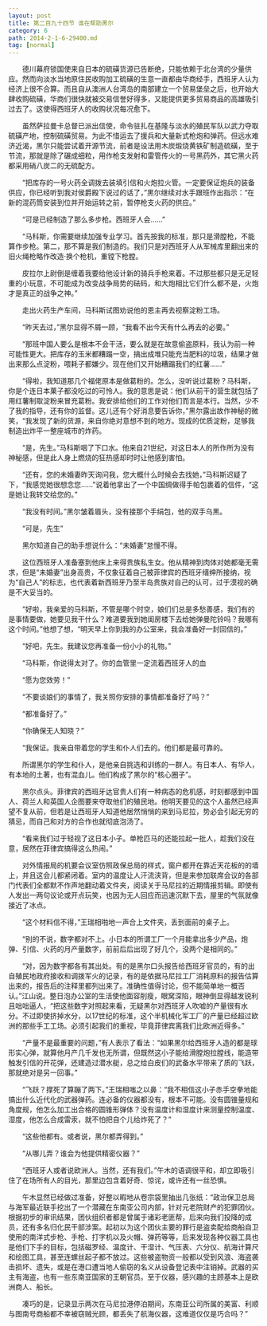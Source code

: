 ```yaml
---
layout: post
title: 第二百九十四节 谁在帮助黑尔
category: 6
path: 2014-2-1-6-29400.md
tag: [normal]
---
```


　　德川幕府锁国使来自日本的硫磺货源已告断绝，只能依赖于北台湾的少量供应。然而向淡水当地原住民收购加工硫磺的生意一直都由华商经手，西班牙人认为经济上很不合算。而且自从澳洲人台湾岛的南部建立一个贸易堡垒之后，也开始大肆收购硫磺，华商们很快就被交易信誉好得多，又能提供更多贸易商品的高雄吸引过去了。这使得西班牙人的收购状况每况愈下。

　　虽然萨拉曼卡总督已派出信使，命令驻扎在基隆与淡水的殖民军队以武力夺取硫磺产地，控制硫磺贸易。为此不惜运去了援兵和大量新式枪炮和弹药。但远水难济近渴，黑尔只能尝试着开源节流，前者是设法用木炭煅烧黄铁矿制造硫磺，至于节流，那就是除了碾成细粒，用作枪支发射和雷管传火的一号黑药外，其它黑火药都采用硝八炭二的无硫配方。

　　“把库存的一号火药全调拨去装填引信和火炮拉火管。一定要保证炮兵的装备供应，你已经听到我对侯爵殿下说过的话了，”黑尔继续对水手跟班作出指示：“在新的混药筒安装到位并开始运转之前，暂停枪支火药的供应。”

　　“可是已经制造了那么多步枪。西班牙人会……”

　　“马科斯，你需要继续加强专业学习。首先按我的标准，那只是滑膛枪，不能算作步枪。第二，那不算是我们制造的。我们只是对西班牙人从军械库里翻出来的旧火绳枪略作改造·换个枪机，重镗下枪膛。

　　皮拉尔上尉倒是缠着我要给他设计新的骑兵手枪来着。不过那些都只是无足轻重的小玩意，不可能成为改变战争局势的砝码，和大炮相比它们什么都不是，火炮才是真正的战争之神。”

　　走出火药生产车间，马科斯试图劝说他的恩主再去视察淀粉工场。

　　“昨天去过，”黑尔显得不屑一顾，“我看不出今天有什么再去的必要。”

　　“那班中国人要么是根本不会干活，要么就是在故意偷盗原料，我认为前一种可能性更大。把库存的玉米都糟蹋一空，搞出成堆只能充当肥料的垃圾，结果才做出来那么点淀粉，喂耗子都嫌少。现在他们又开始糟蹋我们的红薯……”

　　“得啦，我知道那几个福佬原本是做葛粉的。怎么，没听说过葛粉？马科斯，你是个连日本菓子都没吃过的可怜人。我的意思是说：他们从前干的营生就包括了用红薯制取淀粉来冒充葛粉。我安排给他们的工作对他们而言是本行。当然，少不了我的指导，还有你的监督。这儿还有个好消息要告诉你，”黑尔露出故作神秘的微笑，“我发现了新的货源，来自你绝对意想不到的地方。现成的优质淀粉，足够我制造出炸平一整座城市的炸药。

　　“是，先生。”马科斯咽了下口水。他来自21世纪，对这日本人的所作所为没有神秘感，但是此人身上燃烧的狂热感却时时让他感到害怕。

　　“还有，您的未婚妻昨天询问我，您大概什么时候会去找她，”马科斯迟疑了下，“我感觉她很想念您……”说着他拿出了一个中国绸做得手帕包裹着的信件，“这是她让我转交给您的。”

　　“我没有时间。”黑尔皱着眉头，没有接那个手绢包，他的双手乌黑。

　　“可是，先生”

　　黑尔知道自己的助手想说什么：“未婚妻”怠慢不得。

　　这位西班牙人准备塞到他床上来得贵族私生女。他从精神到肉体对她都毫无需求，但是“未婚妻”出身高贵，不仅象征着自己被菲律宾的西班牙缙绅所接纳，视为“自己人”的标志，也代表着新西班牙乃至半岛贵族对自己的认可，过于漠视的确是不大妥当的。

　　“好啦，我亲爱的马科斯，不管是哪个时空，娘们们总是多愁善感，我们有的是事情要做，她要见我干什么？难道要我到她闺房楼下去给她弹曼陀铃吗？我哪有这个时间。”他想了想，“明天早上你到我的办公室来，我会准备好一封回信的。”

　　“好吧，先生。我建议您再准备一份小小的礼物。”

　　“马科斯，你说得太对了。你的血管里一定流着西班牙人的血

　　“愿为您效劳！”

　　“不要谈娘们的事情了，我关照你安排的事情都准备好了吗？”

　　“都准备好了。”

　　“你确保无人知晓？”

　　“我保证。我亲自带着您的学生和仆人们去的。他们都是最可靠的。

　　所谓黑尔的学生和仆人，是他亲自挑选和训练的一群人。有日本人、有华人，有本地的土著，也有混血儿。他们构成了黑尔的“核心圈子”。

　　黑尔点头。菲律宾的西班牙达官贵人们有一种病态的危机感，时刻都感到中国人、荷兰人和英国人企图要来夺取他们的殖民地。他明天要见的这个人虽然已经声望不复从前，但若是让西班牙人知道他居然悄悄的来到马尼拉，势必会引起无穷的猜忌，而自己和对方的合作也就彻底泡汤了。

　　“看来我们过于轻视了这日本小子。单枪匹马的还能拉起一批人，趁我们没在意，居然在菲律宾搞得这么热闹。”

　　对外情报局的机要会议室仿照政保总局的样式，窗户都开在靠近天花板的的墙上，并且这会儿都紧闭着。室内的温度让人汗流浃背，但是来参加联席会议的各部门代表们全都默不作声地翻动着文件夹，阅读关于马尼拉的近期情报剪辑。即使有人发出一两句议论或开点玩笑，也因为无人回应而迅速沉默下去，屋里的气氛就像接近了冰点。

　　“这个材料信不得，”王瑞相啪地一声合上文件夹，丢到面前的桌子上。

　　“别的不说，数字都对不上。小日本的所谓工厂一个月能拿出多少产品，炮弹、引信、火药的月产量数字，前前后后出现了好几个，没两个是相同的。”

　　“对，因为数字都各有其出处。有的是黑尔口头报告给西班牙官员的，有的出自殖民地政府接收和调拨军火的记录，有的是依据马尼拉工厂消耗原料的报告估算出来的，报告后的注释里都列出来了。准确性值得讨论，但不能简单地一概否认。”江山说。整日泡办公室的生活使他面容削瘦，眼窝深陷，眼神倒显得越发锐利且咄咄逼人，“把这些数字对照起来看，无疑黑尔对西班牙人吹嘘的产量很有水分。不过即使挤掉水分，以17世纪的标准，这个半机械化军工厂的产量已经超过欧洲的那些手工工场。必须引起我们的重视，毕竟菲律宾离我们比欧洲近得多。”

　　“产量不是最重要的问题，”有人表示了看法：“如果黑尔给西班牙人造的都是球形实心弹，就算他月产几千发也无所谓，但既然这小子能给滑膛炮拉膛线，能造带触发引信的开花弹，还建造过潜水艇，总之给白皮们的武备水平带来了质的飞跃，那就绝对是另一回事。”

　　“飞跃？撑死了算蹦了两下。”王瑞相嗤之以鼻：“我不相信这小子赤手空拳地能搞出什么近代化的武器弹药。连必备的仪器都没有，根本不可能。没有圆锥量规和角度规，他怎么加工出合格的圆锥形弹体？没有温度计和湿度计来测量控制温度、湿度，他怎么合成雷汞，就不怕把自个儿给炸死了？”

　　“这些他都有。或者说，黑尔都弄得到。”

　　“从哪儿弄？谁会为他提供精密仪器？”

　　“西班牙人或者说欧洲人。当然，还有我们。”午木的语调很平和，却立即吸引住了在场所有人的目光，那里边包含着好奇、惊诧，或许还有一丝恐惧。

　　午木显然已经做过准备，好整以暇地从卷宗袋里抽出几张纸：“政治保卫总局与海军最近联手挖出了一个潜藏在东南亚公司内部，针对元老院财产的犯罪团伙。根据初步的审讯结果，团伙组织者都是曾属于诸彩老匪帮，后来向我们投降的成员，还有多名归化民干部涉案。起初以为这个团伙主要的罪行是盗卖配给商船自卫使用的南洋式步枪、手枪、打字机以及火帽、弹药等等，后来发现各种仪器工具也是他们下手的目标，包括磁罗经、温度计、干湿计、气压表、六分仪、航海计算尺和绘图工具，甚至连螺丝起子都不放过。这些被盗物资一般都以受到风浪、海盗袭击损坏、遗失，或是在港口遭当地人偷窃的名义从设备登记表中注销掉。武器的买主有海盗，也有一些东南亚国家的王朝官员。至于仪器，感兴趣的主顾基本上是欧洲商人、船长。

　　凑巧的是，记录显示两次在马尼拉港停泊期间，东南亚公司所属的美富、利顺与图南号商船都不幸被窃贼光顾，都丢失了航海仪器，这难道仅仅是巧合吗？”
